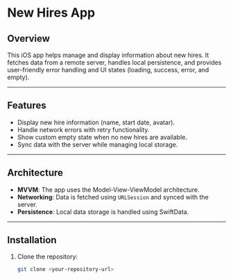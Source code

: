 # New Hires App

## Overview

This iOS app helps manage and display information about new hires. It fetches data from a remote server, handles local persistence, and provides user-friendly error handling and UI states (loading, success, error, and empty).

---

## Features

- Display new hire information (name, start date, avatar).
- Handle network errors with retry functionality.
- Show custom empty state when no new hires are available.
- Sync data with the server while managing local storage.

---

## Architecture

- **MVVM**: The app uses the Model-View-ViewModel architecture.
- **Networking**: Data is fetched using `URLSession` and synced with the server.
- **Persistence**: Local data storage is handled using SwiftData.

---

## Installation

1. Clone the repository:
   ```bash
   git clone <your-repository-url>
